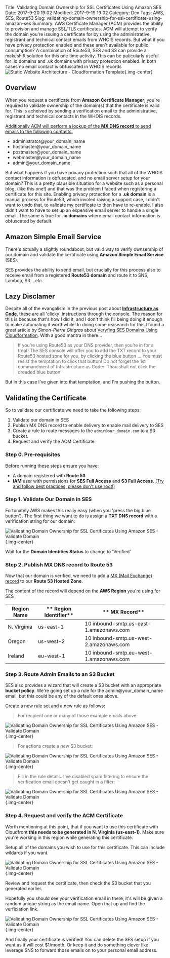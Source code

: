 Title: Validating Domain Ownership for SSL Certificates Using Amazon SES
Date: 2017-9-20 19:02
Modified: 2017-9-19 19:02
Category: Dev
Tags: AWS, SES, Route53
Slug: validating-domain-ownership-for-ssl-certificate-using-amazon-ses
Summary: AWS Certificate Manager (ACM) provides the ability to provision and manage SSL/TLS certificates.  ACM will attempt to verify the domain you're issuing a certificate for by using the administrative, registrant and technical contact emails from WHOIS records.  But what if you have privacy protection enabled and these aren't available for public consumption?  A combination of Route53, SES and S3 can provide a makeshift solution for this one time activity. This can be paticularly useful for .io domains and .uk domains with privacy protection enabled. In both cases no email contact is obfuscated in WHOIS records ![Static Website Architecture - Cloudformation Template](images/validating-acm-certificate-with-ses-preview.png){.img-center}

## Overview

When you request a certificate from **Amazon Certificate Manager**, you're required to validate ownership of the domain(s) that the certificate is valid for.  This is acheived by sending a verification email to the administrative, registrant and technical contacts in the WHOIS records.

[Additionally ACM will perform a lookup of the **MX DNS record** to send emails to the following contacts.](http://docs.aws.amazon.com/acm/latest/userguide/gs-acm-validate.html)

* administrator@your_domain_name
* hostmaster@your_domain_name
* postmaster@your_domain_name
* webmaster@your_domain_name
* admin@your_domain_name

But what happens if you have privacy protection such that all of the WHOIS contact information is obfuscated, and no email server setup for your domain?  This is a pretty plausible situation for a website such as a personal blog, (like this one!) and that was the problem I faced when registering a certificate for this site.  Enabling privacy protection for a **.uk domain** is a manual process for Route53, which involed raising a support case, I didn't want to undo that, to validate my certificate to then have to re-enable.  I also didn't want to have to set up an expensive email server to handle a single email.  The same is true for **.io domains** where email contact information is obfuscated by default.

## Amazon Simple Email Service

There's actually a slightly roundabout, but valid way to verify ownsership of our domain and validate the certificate using **Amazon Simple Email Service** (SES).

SES provides the ability to send email, but crucially for this process also to receive email from a registered **Route53 domain** and route it to SNS, Lambda, S3 ...etc.

## Lazy Disclamer

Despite all of the evangalism in the previous post about [**Infrastructure as Code**](./static-website-s3-cloudfront-cloudformation.html), these are all 'clicky' instructions through the console.  The reason for this is because that's how I did it, and I don't think I'll being doing it enough to make automating it worthwhile!  In doing some reasearch for this I found a great article by *Simon-Pierre Gingras* about [Veryfing SES Domains Using Cloudformation](https://medium.com/poka-techblog/verify-domains-for-ses-using-cloudformation-8dd185c9b05c).  With a good mantra in there...

> If you’re using Route53 as your DNS provider, then you’re in for a treat! The SES console will offer you to add the TXT record to your Route53 hosted zone for you, by clicking the blue button
> ...
> You must resist the temptation to click that button! Do not forget the 1st commandment of Infrastructure as Code:
> 'Thou shalt not click the dreaded blue button'

But in this case I've given into that temptation, and I'm pushing the button.

## Validating the Certificate

So to validate our certificate we need to take the following steps:

1. Validate our domain in SES
2. Publish MX DNS record to enable delivery to enable mail delivery to SES
3. Create a rule to route messages to the `admin@our_domain.com`  to a S3 bucket.
4. Request and verify the ACM Certificate

### Step 0.  Pre-requisites

Before running these steps ensure you have:

* A domain registered with **Route 53**
* **IAM** user with permissions for **SES Full Access** and **S3 Full Access**.  [(Try and follow best practices, please don't use root!)](http://docs.aws.amazon.com/IAM/latest/UserGuide/best-practices.html#create-iam-users) 

### Step 1. Validate Our Domain in SES

Fortunately AWS makes this really easy (when you 'press the big blue button').  The first thing we want to do is assign a **TXT DNS record** with a verification string for our domain:

![Validating Domain Ownership for SSL Certificates Using Amazon SES - Validate Domain](images/validating-acm-certificate-with-ses-step-1-validate-domain.png){.img-center}

Wait for the **Domain Identities Status** to change to 'Verified'

### Step 2. Publish MX DNS record to Route 53

Now that our domain is verified, we need to add a [MX (Mail Exchange) record](images/validating-acm-certificate-with-ses-step-2-publish-mx-record.png) to our **Route 53 Hosted Zone**. 

The content of the record will depend on the **AWS Region** you're using for SES

**Region Name**| ** Region Identifier** | ** MX Record**
---------------|------------------------|----------------------------------------
N. Virginia    | us-east-1              | 10 inbound-smtp.us-east-1.amazonaws.com
Oregon         | us-west-2              | 10 inbound-smtp.us-west-2.amazonaws.com
Ireland        | eu-west-1              | 10 inbound-smtp.eu-west-1.amazonaws.com

### Step 3. Route Admin Emails to an S3 Bucket

SES also provides a wizard that will create a S3 bucket with an appropriate **bucket policy**.  We're going set up a rule for the admin@your_domain_name email, but this could be any of the default ones above.

Create a new rule set and a new rule as follows:

> For recpient one or many of those example emails above:

![Validating Domain Ownership for SSL Certificates Using Amazon SES - Validate Domain](images/validating-acm-certificate-with-ses-step-3-1-recipient.png){.img-center}

> For actions create a new S3 bucket:

![Validating Domain Ownership for SSL Certificates Using Amazon SES - Validate Domain](images/validating-acm-certificate-with-ses-step-3-2-actions.png){.img-center}

> Fill in the rule details.  I've disabled spam filtering to ensure the verification email doesn't get caught in a filter:

![Validating Domain Ownership for SSL Certificates Using Amazon SES - Validate Domain](images/validating-acm-certificate-with-ses-step-3-3-rule-details.png){.img-center}


### Step 4. Request and verify the ACM Certificate

Worth mentioning at this point, that if you want to use this certificate with Cloudfront **this needs to be generated in N. Virginia (us-east-1)**.  Make sure you're working in this region while generating this certificate.

Setup all of the domains you wish to use for this certificate.  This can include wildards if you want.

![Validating Domain Ownership for SSL Certificates Using Amazon SES - Validate Domain](images/validating-acm-certificate-with-ses-step-4-1-request-certificate.png){.img-center}

Review and request the certificate, then check the S3 bucket that you generated earlier.

Hopefully you should see your verification email in there, it's will be given a random unique string as the email name.  Open that up and find the verficiation link.

![Validating Domain Ownership for SSL Certificates Using Amazon SES - Validate Domain](images/validating-acm-certificate-with-ses-step-4-2-validation-email.png){.img-center}

And finally your certificate is verified!  You can delete the SES setup if you want as it will cost $1/month.  Or keep it and do something clever like leverage SNS to forward those emails on to your personal email address.